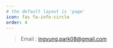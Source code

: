 ```yaml
---
# the default layout is 'page'
icon: fas fa-info-circle
order: 4
---
```


<!--# Add Markdown syntax content to file `_tabs/about.md`{: .filepath } and it will show up on this page. {: .prompt-tip } -->
>  Email : ingyung.park08@gmail.com